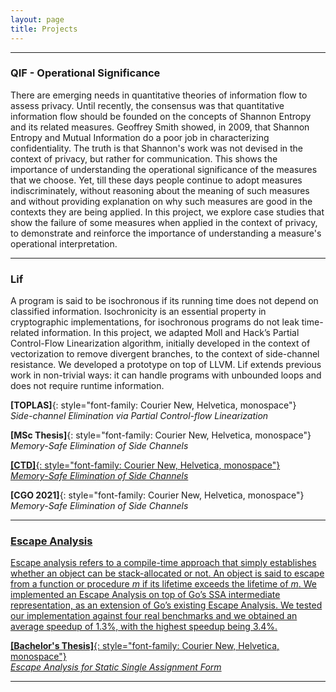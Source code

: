 ```yaml
---
layout: page
title: Projects
---
```


---

### QIF - Operational Significance

There are emerging needs in quantitative theories of information flow
to assess privacy. Until recently, the consensus was that quantitative
information flow should be founded on the concepts of Shannon
Entropy and its related measures. Geoffrey Smith showed, in 2009,
that Shannon Entropy and Mutual Information do a poor job in
characterizing confidentiality. The truth is that Shannon's work was
not devised in the context of privacy, but rather for communication.
This shows the importance of understanding the operational
significance of the measures that we choose. Yet, till these days
people continue to adopt measures indiscriminately, without reasoning
about the meaning of such measures and without providing explanation
on why such measures are good in the contexts they are being applied.
In this project, we explore case studies that show the failure of some
measures when applied in the context of privacy, to demonstrate and
reinforce the importance of understanding a measure's operational
interpretation.

---

### Lif 
<a href="https://github.com/lac-dcc/lif" target="_blank" 
    class="fa-icon" title="Source Code">
    <span class="fab fa-github fa-lg fa-github-colored"></span>
</a> <a href="http://cuda.dcc.ufmg.br/lif/" target="_blank" 
    class="fa-icon" title="Online Tool">
    <span class="fas fa-tools fa-lg fa-tools-colored"></span>
</a> 

A program is said to be isochronous if its running time does not depend on
classified information. Isochronicity is an essential property in cryptographic
implementations, for isochronous programs do not leak time-related information.
In this project, we adapted Moll and Hack’s Partial Control-Flow Linearization
algorithm, initially developed in the context of vectorization to remove
divergent branches, to the context of side-channel resistance. We developed a
prototype on top of LLVM. Lif extends previous work in non-trivial ways: it can
handle programs with unbounded loops and does not require runtime information.

**[TOPLAS]**{: style="font-family: Courier New, Helvetica, monospace"}  
_Side-channel Elimination via Partial Control-flow Linearization_ 
<a href="https://dl.acm.org/doi/10.1145/3594736?cid=99659884520" target="_blank"
   class="fa-icon" title="TOPLAS Paper">
   <span class="fas fa-file-pdf fa-lg fa-pdf-colored"></span>
</a>

**[MSc Thesis]**{: style="font-family: Courier New, Helvetica, monospace"}  
_Memory-Safe Elimination of Side Channels_ 
<a href="/papers/ufmg-msc.pdf" target="_blank"
    class="fa-icon" title="MSc Thesis">
    <span class="fas fa-file-pdf fa-lg fa-pdf-colored"></span>
</a> <a href="https://youtu.be/ZB5QoPhSaBU" target="_blank"
    class="fa-icon" title="Presentation">
    <span class="fab fa-youtube fa-lg fa-youtube-colored"></span>

**[CTD]**{: style="font-family: Courier New, Helvetica, monospace"}  
_Memory-Safe Elimination of Side Channels_ 
<a href="https://sol.sbc.org.br/index.php/ctd/article/view/2485" target="_blank"
    class="fa-icon" title="CTD">
    <span class="fas fa-file-pdf fa-lg fa-pdf-colored"></span>
</a>

**[CGO 2021]**{: style="font-family: Courier New, Helvetica, monospace"}  
_Memory-Safe Elimination of Side Channels_ 
<a href="/papers/cgo21-lif.pdf" target="_blank"
    class="fa-icon" title="CGO 2021 Paper">
    <span class="fas fa-file-pdf fa-lg fa-pdf-colored"></span>
</a> <a href="https://youtu.be/k_EMQibQxas" target="_blank"
    class="fa-icon" title="Presentation">
    <span class="fab fa-youtube fa-lg fa-youtube-colored"></span>

---

### Escape Analysis

Escape analysis refers to a compile-time approach that simply establishes
whether an object can be stack-allocated or not. An object is said to escape
from a function or procedure _m_ if its lifetime exceeds the lifetime of _m_.
We implemented an Escape Analysis on top of Go’s SSA intermediate
representation, as an extension of Go’s existing Escape Analysis.  We tested our
implementation against four real benchmarks and we obtained an average speedup
of 1.3%, with the highest speedup being 3.4%.

**[Bachelor's Thesis]**{: style="font-family: Courier New, Helvetica, monospace"}  
_Escape Analysis for Static Single Assignment Form_ 
<a href="/papers/pucmg-escape.pdf" target="_blank"
    class="fa-icon" title="Paper">
    <span class="fas fa-file-pdf fa-lg fa-pdf-colored"></span>
</a> 

---
